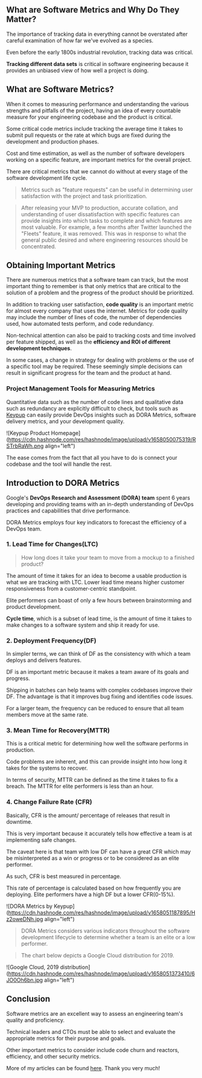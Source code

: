 ## What are Software Metrics and Why Do They Matter?

The importance of tracking data in everything cannot be overstated after careful examination of how far we've evolved as a species.

Even before the early 1800s industrial revolution, tracking data was critical.

**Tracking different data sets** is critical in software engineering because it provides an unbiased view of how well a project is doing.


## What are Software Metrics?

When it comes to measuring performance and understanding the various strengths and pitfalls of the project, having an idea of every countable measure for your engineering codebase and the product is critical.

Some critical code metrics include tracking the average time it takes to submit pull requests or the rate at which bugs are fixed during the development and production phases.

Cost and time estimation, as well as the number of software developers working on a specific feature, are important metrics for the overall project.

There are critical metrics that we cannot do without at every stage of the software development life cycle.

> Metrics such as "feature requests" can be useful in determining user satisfaction with the project and task prioritization.

> After releasing your MVP to production, accurate collation, and understanding of user dissatisfaction with specific features can provide insights into which tasks to complete and which features are most valuable. For example, a few months after Twitter launched the "Fleets" feature, it was removed. This was in response to what the general public desired and where engineering resources should be concentrated.

## Obtaining Important Metrics

There are numerous metrics that a software team can track, but the most important thing to remember is that only metrics that are critical to the solution of a problem and the progress of the product should be prioritized.

In addition to tracking user satisfaction, **code quality** is an important metric for almost every company that uses the internet. Metrics for code quality may include the number of lines of code, the number of dependencies used, how automated tests perform, and code redundancy.

Non-technical attention can also be paid to tracking costs and time involved per feature shipped, as well as the **efficiency and ROI of different development techniques**.

In some cases, a change in strategy for dealing with problems or the use of a specific tool may be required. These seemingly simple decisions can result in significant progress for the team and the product at hand.

### Project Management Tools for Measuring Metrics

Quantitative data such as the number of code lines and qualitative data such as redundancy are explicitly difficult to check, but tools such as [Keypup](https://www.keypup.io/product) can easily provide DevOps insights such as DORA Metrics, software delivery metrics, and your development quality.


![Keypup Product Homepage](https://cdn.hashnode.com/res/hashnode/image/upload/v1658050075319/RSTrbRaWh.png align="left")

The ease comes from the fact that all you have to do is connect your codebase and the tool will handle the rest.

## Introduction to DORA Metrics

Google's **DevOps Research and Assessment (DORA) team** spent 6 years developing and providing teams with an in-depth understanding of DevOps practices and capabilities that drive performance.

DORA Metrics employs four key indicators to forecast the efficiency of a DevOps team.


### 1. Lead Time for Changes(LTC)

> How long does it take your team to move from a mockup to a finished product?

The amount of time it takes for an idea to become a usable production is what we are tracking with LTC. Lower lead time means higher customer responsiveness from a customer-centric standpoint.

Elite performers can boast of only a few hours between brainstorming and product development.

**Cycle time**, which is a subset of lead time, is the amount of time it takes to make changes to a software system and ship it ready for use.


### 2. Deployment Frequency(DF)

In simpler terms, we can think of DF as the consistency with which a team deploys and delivers features.

DF is an important metric because it makes a team aware of its goals and progress.

Shipping in batches can help teams with complex codebases improve their DF. The advantage is that it improves bug fixing and identifies code issues.

For a larger team, the frequency can be reduced to ensure that all team members move at the same rate.

### 3. Mean Time for Recovery(MTTR)

This is a critical metric for determining how well the software performs in production.

Code problems are inherent, and this can provide insight into how long it takes for the systems to recover.

In terms of security, MTTR can be defined as the time it takes to fix a breach. The MTTR for elite performers is less than an hour.


### 4. Change Failure Rate (CFR)

Basically, CFR is the amount/ percentage of releases that result in downtime.

This is very important because it accurately tells how effective a team is at implementing safe changes.

The caveat here is that team with low DF can have a great CFR which may be misinterpreted as a win or progress or to be considered as an elite performer.

As such, CFR is best measured in percentage.

This rate of percentage is calculated based on how frequently you are deploying. Elite performers have a high DF but a lower CFR(0-15%).



![DORA Metrics by Keypup](https://cdn.hashnode.com/res/hashnode/image/upload/v1658051187895/Hz2oweDNh.jpg align="left")


> DORA Metrics considers various indicators throughout the software development lifecycle to determine whether a team is an elite or a low performer.

> The chart below depicts a Google Cloud distribution for 2019.


![Google Cloud, 2019 distribution](https://cdn.hashnode.com/res/hashnode/image/upload/v1658051373410/6JO0Oh6bn.jpg align="left")


## Conclusion

Software metrics are an excellent way to assess an engineering team's quality and proficiency.

Technical leaders and CTOs must be able to select and evaluate the appropriate metrics for their purpose and goals.

Other important metrics to consider include code churn and reactors, efficiency, and other security metrics.

More of my articles can be found [here](https://www.michaelasiedu.com/). Thank you very much!